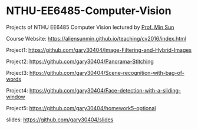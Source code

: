 # NTHU-EE6485-Computer-Vision

Projects of NTHU EE6485 Computer Vision lectured by [Prof. Min Sun](https://aliensunmin.github.io)

Course Website: https://aliensunmin.github.io/teaching/cv2016/index.html

Project1: https://github.com/gary30404/Image-Filtering-and-Hybrid-Images

Project2: https://github.com/gary30404/Panorama-Stitching

Project3: https://github.com/gary30404/Scene-recognition-with-bag-of-words

Project4: https://github.com/gary30404/Face-detection-with-a-sliding-window

Project5: https://github.com/gary30404/homework5-optional

slides: https://github.com/gary30404/slides
